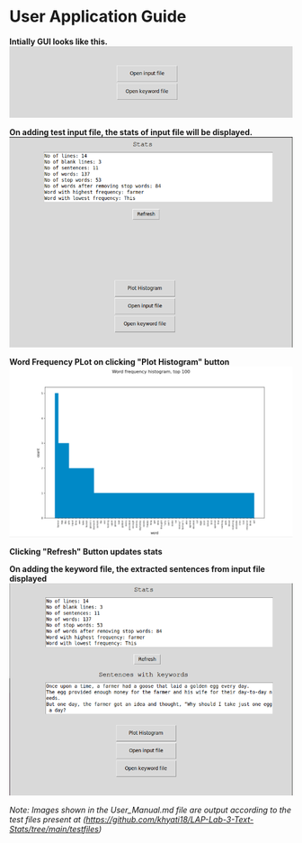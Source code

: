 # User Application Guide

**Intially GUI looks like this.**
![GUI image](https://github.com/khyati18/LAP-Lab-3-Text-Stats/blob/main/testfiles/GUI_images/GUI.png?raw=true)

**On adding test input file, the stats of input file will be displayed.**
![stats image](https://github.com/khyati18/LAP-Lab-3-Text-Stats/blob/main/testfiles/GUI_images/stats.png?raw=true)

**Word Frequency PLot on clicking "Plot Histogram" button** 
![Histogram image](https://github.com/khyati18/LAP-Lab-3-Text-Stats/blob/main/testfiles/GUI_images/HIstogram.png?raw=true)

**Clicking "Refresh" Button updates stats**

**On adding the keyword file, the extracted sentences from input file displayed**
![lines with keywords image](https://github.com/khyati18/LAP-Lab-3-Text-Stats/blob/main/testfiles/GUI_images/lines%20with%20keywords.png?raw=true)
 
*Note: Images shown in the User_Manual.md file are output according to the test files present at (https://github.com/khyati18/LAP-Lab-3-Text-Stats/tree/main/testfiles)* 
